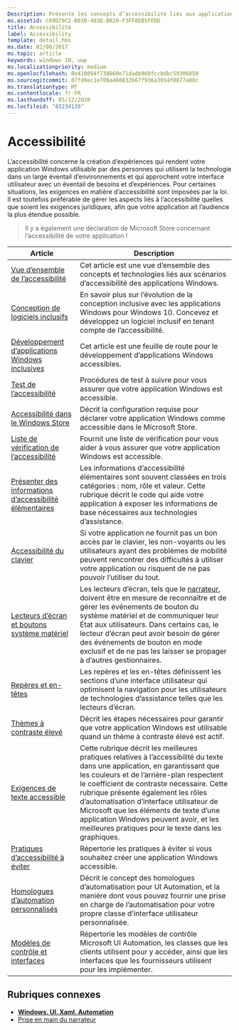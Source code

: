 ```yaml
---
Description: Présente les concepts d’accessibilité liés aux applications Windows.
ms.assetid: C89D79C2-B830-493D-B020-F3FF8EB5FFDD
title: Accessibilité
label: Accessibility
template: detail.hbs
ms.date: 02/08/2017
ms.topic: article
keywords: windows 10, uwp
ms.localizationpriority: medium
ms.openlocfilehash: 0e410094f738860e71dadb960fccbdbc59306050
ms.sourcegitcommit: 87fd0ec1e706a460832b67f936a3014f0877a88c
ms.translationtype: MT
ms.contentlocale: fr-FR
ms.lasthandoff: 05/12/2020
ms.locfileid: "83234139"
---
```

# <a name="accessibility"></a>Accessibilité  

L’accessibilité concerne la création d’expériences qui rendent votre application Windows utilisable par des personnes qui utilisent la technologie dans un large éventail d’environnements et qui approchent votre interface utilisateur avec un éventail de besoins et d’expériences. Pour certaines situations, les exigences en matière d’accessibilité sont imposées par la loi. Il est toutefois préférable de gérer les aspects liés à l’accessibilité quelles que soient les exigences juridiques, afin que votre application ait l’audience la plus étendue possible.

> Il y a également une déclaration de Microsoft Store concernant l’accessibilité de votre application !

| Article | Description |
|---------|-------------|
| [Vue d’ensemble de l’accessibilité](accessibility-overview.md) | Cet article est une vue d’ensemble des concepts et technologies liés aux scénarios d’accessibilité des applications Windows. |
| [Conception de logiciels inclusifs](designing-inclusive-software.md) | En savoir plus sur l’évolution de la conception inclusive avec les applications Windows pour Windows 10.  Concevez et développez un logiciel inclusif en tenant compte de l’accessibilité. |
| [Développement d’applications Windows inclusives](developing-inclusive-windows-apps.md) | Cet article est une feuille de route pour le développement d’applications Windows accessibles. |
| [Test de l’accessibilité](accessibility-testing.md) | Procédures de test à suivre pour vous assurer que votre application Windows est accessible. |
| [Accessibilité dans le Windows Store](accessibility-in-the-store.md) | Décrit la configuration requise pour déclarer votre application Windows comme accessible dans le Microsoft Store. |
| [Liste de vérification de l’accessibilité](accessibility-checklist.md) | Fournit une liste de vérification pour vous aider à vous assurer que votre application Windows est accessible. |
| [Présenter des informations d’accessibilité élémentaires](basic-accessibility-information.md) | Les informations d’accessibilité élémentaires sont souvent classées en trois catégories : nom, rôle et valeur. Cette rubrique décrit le code qui aide votre application à exposer les informations de base nécessaires aux technologies d’assistance. |
| [Accessibilité du clavier](keyboard-accessibility.md) | Si votre application ne fournit pas un bon accès par le clavier, les non-voyants ou les utilisateurs ayant des problèmes de mobilité peuvent rencontrer des difficultés à utiliser votre application ou risquent de ne pas pouvoir l’utiliser du tout. |
| [Lecteurs d’écran et boutons système matériel](system-button-narration.md) | Les lecteurs d’écran, tels que le [narrateur](https://support.microsoft.com/en-us/help/22798/windows-10-complete-guide-to-narrator), doivent être en mesure de reconnaître et de gérer les événements de bouton du système matériel et de communiquer leur État aux utilisateurs. Dans certains cas, le lecteur d’écran peut avoir besoin de gérer des événements de bouton en mode exclusif et de ne pas les laisser se propager à d’autres gestionnaires. |
| [Repères et en-têtes](landmarks-and-headings.md) | Les repères et les en-têtes définissent les sections d’une interface utilisateur qui optimisent la navigation pour les utilisateurs de technologies d’assistance telles que les lecteurs d’écran. |
| [Thèmes à contraste élevé](high-contrast-themes.md) | Décrit les étapes nécessaires pour garantir que votre application Windows est utilisable quand un thème à contraste élevé est actif. |
| [Exigences de texte accessible](accessible-text-requirements.md) | Cette rubrique décrit les meilleures pratiques relatives à l’accessibilité du texte dans une application, en garantissant que les couleurs et de l’arrière-plan respectent le coefficient de contraste nécessaire. Cette rubrique présente également les rôles d’automatisation d’interface utilisateur de Microsoft que les éléments de texte d’une application Windows peuvent avoir, et les meilleures pratiques pour le texte dans les graphiques. |
| [Pratiques d’accessibilité à éviter](practices-to-avoid.md) | Répertorie les pratiques à éviter si vous souhaitez créer une application Windows accessible. |
| [Homologues d’automation personnalisés](custom-automation-peers.md) | Décrit le concept des homologues d’automatisation pour UI Automation, et la manière dont vous pouvez fournir une prise en charge de l’automatisation pour votre propre classe d’interface utilisateur personnalisée. |
| [Modèles de contrôle et interfaces](control-patterns-and-interfaces.md) | Répertorie les modèles de contrôle Microsoft UI Automation, les classes que les clients utilisent pour y accéder, ainsi que les interfaces que les fournisseurs utilisent pour les implémenter. |

## <a name="related-topics"></a>Rubriques connexes  
* [**Windows. UI. Xaml. Automation**](https://docs.microsoft.com/uwp/api/Windows.UI.Xaml.Automation) 
* [Prise en main du narrateur](https://support.microsoft.com/help/22798/windows-10-complete-guide-to-narrator)

